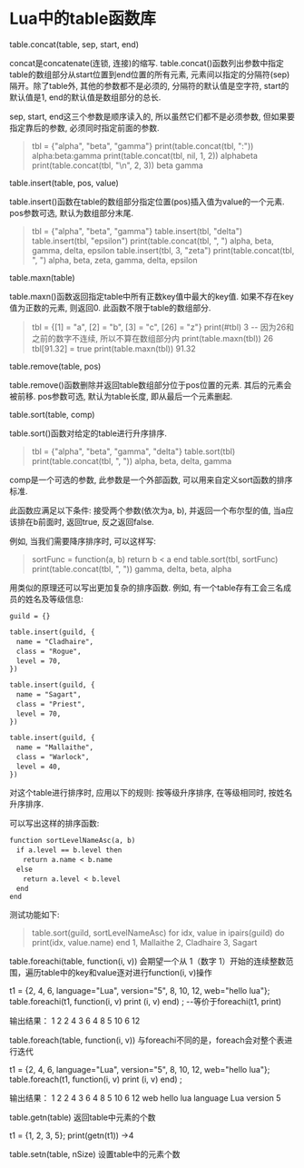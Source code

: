 # Lua中的table函数库

table.concat(table, sep,  start, end)

concat是concatenate(连锁, 连接)的缩写. table.concat()函数列出参数中指定table的数组部分从start位置到end位置的所有元素, 元素间以指定的分隔符(sep)隔开。除了table外, 其他的参数都不是必须的, 分隔符的默认值是空字符, start的默认值是1, end的默认值是数组部分的总长.

sep, start, end这三个参数是顺序读入的, 所以虽然它们都不是必须参数, 但如果要指定靠后的参数, 必须同时指定前面的参数.

> tbl = {"alpha", "beta", "gamma"}
> print(table.concat(tbl, ":"))
alpha:beta:gamma
> print(table.concat(tbl, nil, 1, 2))
alphabeta
> print(table.concat(tbl, "\n", 2, 3))
beta
gamma

table.insert(table, pos, value)

table.insert()函数在table的数组部分指定位置(pos)插入值为value的一个元素. pos参数可选, 默认为数组部分末尾.

> tbl = {"alpha", "beta", "gamma"}
> table.insert(tbl, "delta")
> table.insert(tbl, "epsilon")
> print(table.concat(tbl, ", ")
alpha, beta, gamma, delta, epsilon
> table.insert(tbl, 3, "zeta")
> print(table.concat(tbl, ", ")
alpha, beta, zeta, gamma, delta, epsilon


table.maxn(table)

table.maxn()函数返回指定table中所有正数key值中最大的key值. 如果不存在key值为正数的元素, 则返回0. 此函数不限于table的数组部分.

> tbl = {[1] = "a", [2] = "b", [3] = "c", [26] = "z"}
> print(#tbl)
3               -- 因为26和之前的数字不连续, 所以不算在数组部分内
> print(table.maxn(tbl))
26
> tbl[91.32] = true
> print(table.maxn(tbl))
91.32


table.remove(table, pos)

table.remove()函数删除并返回table数组部分位于pos位置的元素. 其后的元素会被前移. pos参数可选, 默认为table长度, 即从最后一个元素删起.


table.sort(table, comp)

table.sort()函数对给定的table进行升序排序.

> tbl = {"alpha", "beta", "gamma", "delta"}
> table.sort(tbl)
> print(table.concat(tbl, ", "))
alpha, beta, delta, gamma

comp是一个可选的参数, 此参数是一个外部函数, 可以用来自定义sort函数的排序标准.

此函数应满足以下条件: 接受两个参数(依次为a, b), 并返回一个布尔型的值, 当a应该排在b前面时, 返回true, 反之返回false.

例如, 当我们需要降序排序时, 可以这样写:

> sortFunc = function(a, b) return b < a end
> table.sort(tbl, sortFunc)
> print(table.concat(tbl, ", "))
gamma, delta, beta, alpha

用类似的原理还可以写出更加复杂的排序函数. 例如, 有一个table存有工会三名成员的姓名及等级信息:

```
guild = {}

table.insert(guild, {
　name = "Cladhaire",
　class = "Rogue",
　level = 70,
})

table.insert(guild, {
　name = "Sagart",
　class = "Priest",
　level = 70,
})

table.insert(guild, {
　name = "Mallaithe",
　class = "Warlock",
　level = 40,
})
```


对这个table进行排序时, 应用以下的规则: 按等级升序排序, 在等级相同时, 按姓名升序排序.

可以写出这样的排序函数:

```
function sortLevelNameAsc(a, b)
　if a.level == b.level then
　　return a.name < b.name
　else
　　return a.level < b.level
　end
end
```

测试功能如下:

> table.sort(guild, sortLevelNameAsc)
> for idx, value in ipairs(guild) do print(idx, value.name) end
1, Mallaithe
2, Cladhaire
3, Sagart

table.foreachi(table, function(i, v))
会期望一个从 1（数字 1）开始的连续整数范围，遍历table中的key和value逐对进行function(i, v)操作

t1 = {2, 4, 6, language="Lua", version="5", 8, 10, 12, web="hello lua"};
table.foreachi(t1, function(i, v) print (i, v) end) ; --等价于foreachi(t1, print)

输出结果：
1 2
2 4
3 6
4 8
5 10
6 12

table.foreach(table, function(i, v))
与foreachi不同的是，foreach会对整个表进行迭代

t1 = {2, 4, 6, language="Lua", version="5", 8, 10, 12, web="hello lua"};
table.foreach(t1, function(i, v) print (i, v) end) ;

输出结果：
1 2
2 4
3 6
4 8
5 10
6 12
web hello lua
language Lua
version 5

table.getn(table)
返回table中元素的个数

t1 = {1, 2, 3, 5};
print(getn(t1))
->4

table.setn(table, nSize)
设置table中的元素个数